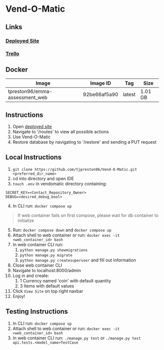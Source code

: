 # Vend-O-Matic
## Links

### [Deployed Site](https://vend-o-matic-service.herokuapp.com/)
### [Trello](https://trello.com/b/wlLE03H0/vend-o-matic)

## Docker
| Image                          | Image ID    |  Tag        |  Size       |
| ------------------------------ | ----------- | ----------- | ----------- |
| tpreston96/emma-assessment_web | 92be66af5a90| latest      |  1.01 GB    |


## Instructions

1. Open [deployed site](https://vend-o-matic-service.herokuapp.com/)
2. Navigate to '/routes' to view all possible actions
3. Use Vend-O-Matic
4. Restore database by navigating to '/restore' and sending a PUT request

## Local Instructions

1. `git clone https://github.com/tjpreston96/Vend-O-Matic.git <preferred_dir_name>`
2. cd into directory and open IDE
3. `touch .env` in vendomatic directory containing:
```
SECRET_KEY=<Contact_Repository_Owner>
DEBUG=<desired_debug_bool>
```
4. In CLI run: `docker compose up`
> If web container fails on first compose, please wait for db container to initialize
5. Run: `docker compose down` and `docker compose up`
6. Attach shell to web container or run: `docker exec -it <web_container_id> bash`
7. In web container CLI run: 
    1. `python manage.py showmigrations`
    2. `python manage.py migrate`
    3. `python manage.py createsuperuser` and fill out information
8. Close web container CLI
9. Navigate to localhost:8000/admin
10. Log in and create:
    1. 1 Currency named 'coin' with default quantity
    2. 3 Items with default values
11. Click `View Site` on top right navbar
12. Enjoy!


## Testing Instructions

1. In CLI run: `docker compose up`
2. Attach shell to web container or run: `docker exec -it <web_container_id> bash`
3. In web container CLI run: `./manage.py test` or `./manage.py test api.tests.<model_name>TestCase`
